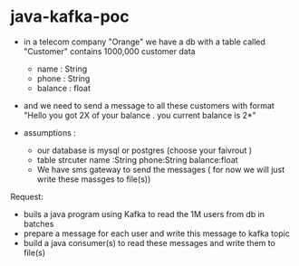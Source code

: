 # java-kafka-poc

- in a telecom company "Orange" we have a db with a table called "Customer" contains 1000,000 customer data 
    - name : String
    - phone : String
    - balance : float
- and we need to send a message to all these customers with format "Hello <name> you got 2X of your balance . you current balance is 2*<balance>"


- assumptions :
  - our database is mysql or postgres (choose your faivrout ) 
  - table strcuter 
      name :String
      phone:String
      balance:float
  - We have sms gateway to send the messages ( for now we will just write these massges to file(s))
  

Request:
 - buils a java program using Kafka to read the 1M users from db in batches 
 - prepare a message for each user and write this message to kafka topic 
 - build a java consumer(s) to read these messages and write them to file(s)
 
 
